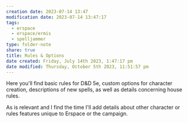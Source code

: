 ```yaml
---
creation date: 2023-07-14 13:47
modification date: 2023-07-14 13:47:17
tags:
  - erspace
  - erspace/ermis
  - spelljammer
type: folder-note
share: true
title: Rules & Options
date created: Friday, July 14th 2023, 1:47:17 pm
date modified: Thursday, October 5th 2023, 11:51:57 pm
---
```


Here you'll find basic rules for D&D 5e, custom options for character creation, descriptions of new spells, as well as details concerning house rules. 

As is relevant and I find the time I'll add details about other character or rules features unique to Erspace or the campaign. 
